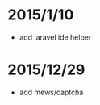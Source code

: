 2015/1/10
=================
+   add laravel ide helper

2015/12/29
=================

+   add mews/captcha
